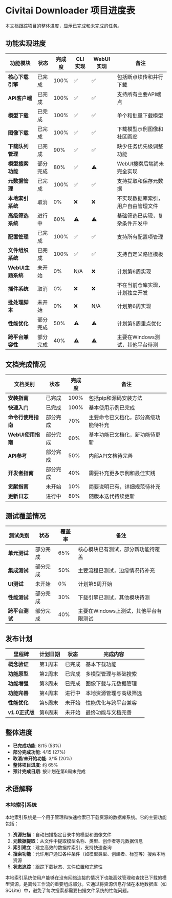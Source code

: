 # Civitai Downloader 项目进度表

本文档跟踪项目的整体进度，显示已完成和未完成的任务。

## 功能实现进度

| 功能模块          | 状态     | 完成度 | CLI实现 | WebUI实现 | 备注                            |
| ----------------- | -------- | ------ | ------- | --------- | ------------------------------- |
| **核心下载引擎**  | 已完成   | 100%   | ✅       | ✅         | 包括断点续传和并行下载          |
| **API客户端**     | 已完成   | 100%   | ✅       | ✅         | 支持所有主要API端点             |
| **模型下载**      | 已完成   | 100%   | ✅       | ✅         | 单个和批量下载模型              |
| **图像下载**      | 已完成   | 100%   | ✅       | ✅         | 下载模型示例图像和社区画廊      |
| **下载队列管理**  | 已完成   | 90%    | ✅       | ✅         | 缺少任务优先级调整功能          |
| **模型搜索功能**  | 部分完成 | 80%    | ✅       | ⚠️         | WebUI搜索后端尚未完全实现       |
| **元数据管理**    | 已完成   | 100%   | ✅       | ✅         | 支持提取和保存元数据            |
| **本地索引系统**  | 取消     | 0%     | ❌       | ❌         | 不实现数据库索引，用户自由管理文件 |
| **高级筛选系统**  | 进行中   | 60%    | ⚠️       | ⚠️         | 基础筛选已实现，复杂条件开发中  |
| **配置管理**      | 已完成   | 100%   | ✅       | ✅         | 支持所有配置项管理              |
| **文件组织系统**  | 已完成   | 100%   | ✅       | ✅         | 支持自定义路径模板              |
| **WebUI主题系统** | 未开始   | 0%     | N/A     | ❌         | 计划第6周实现                   |
| **插件系统**      | 取消     | 0%     | ❌       | ❌         | 不在当前仓库实现，计划独立开发   |
| **批处理脚本**    | 未开始   | 0%     | ❌       | N/A       | 计划第6周实现                   |
| **性能优化**      | 部分完成 | 50%    | ⚠️       | ⚠️         | 计划第5周重点优化               |
| **跨平台兼容性**  | 部分完成 | 40%    | ⚠️       | ⚠️         | 主要在Windows测试，其他平台待测 |

## 文档完成情况

| 文档类别           | 状态     | 完成度 | 备注                                 |
| ------------------ | -------- | ------ | ------------------------------------ |
| **安装指南**       | 已完成   | 100%   | 包括pip和源码安装方法                |
| **快速入门**       | 已完成   | 100%   | 基本使用示例已完成                   |
| **命令行使用指南** | 部分完成 | 70%    | 主要命令已文档化，部分高级功能待补充 |
| **WebUI使用指南**  | 部分完成 | 60%    | 基本功能已文档化，新功能待更新       |
| **API参考**        | 部分完成 | 50%    | 内部API文档待完善                    |
| **开发者指南**     | 部分完成 | 40%    | 需要补充更多示例和最佳实践           |
| **贡献指南**       | 未开始   | 10%    | 简要说明已有，详细规范待补充         |
| **更新日志**       | 进行中   | 80%    | 随版本迭代持续更新                   |

## 测试覆盖情况

| 测试类别       | 状态     | 覆盖率 | 备注                                  |
| -------------- | -------- | ------ | ------------------------------------- |
| **单元测试**   | 部分完成 | 65%    | 核心模块已有测试，部分新功能待覆盖    |
| **集成测试**   | 部分完成 | 50%    | 主要流程已测试，边缘情况待补充        |
| **UI测试**     | 未开始   | 0%     | 计划第5周开始                         |
| **性能测试**   | 部分完成 | 30%    | 下载引擎已测试，其他模块待测          |
| **跨平台测试** | 部分完成 | 40%    | 主要在Windows上测试，其他平台有限测试 |

## 发布计划

| 里程碑         | 计划日期 | 状态   | 完成内容               |
| -------------- | -------- | ------ | ---------------------- |
| **概念验证**   | 第1周末  | 已完成 | 基本下载功能           |
| **功能原型**   | 第2周末  | 已完成 | 多模型管理与基础搜索   |
| **功能增强**   | 第3周末  | 已完成 | 图像下载与元数据管理   |
| **功能完善**   | 第4周末  | 进行中 | 本地资源管理与高级筛选 |
| **性能优化**   | 第5周末  | 未开始 | 性能优化与跨平台兼容   |
| **v1.0正式版** | 第6周末  | 未开始 | 最终功能与文档完善     |

## 整体进度

- **已完成功能**: 8/15 (53%)
- **部分完成功能**: 4/15 (27%)
- **取消/未开始功能**: 3/15 (20%)
- **整体项目进度**: 约 65%
- **预计完成日期**: 按计划在第6周末完成

## 术语解释

### 本地索引系统

本地索引系统是一个用于管理和快速检索已下载资源的数据库系统。它的主要功能包括：

1. **资源扫描**：自动扫描指定目录中的模型和图像文件
2. **元数据提取**：从文件中提取模型名称、类型、创作者等元数据信息
3. **索引建立**：建立高效的数据库索引，支持快速查询
4. **搜索功能**：允许用户通过各种条件（如模型类型、创建者、标签等）搜索本地资源
5. **状态追踪**：跟踪下载状态、文件位置和完整性

本地索引系统使用户能够在没有网络连接的情况下也能高效管理和查找已下载的模型资源，是离线工作流的重要组成部分。它通过将资源信息存储在本地数据库（如SQLite）中，避免了每次搜索都需要扫描文件系统的性能问题。
